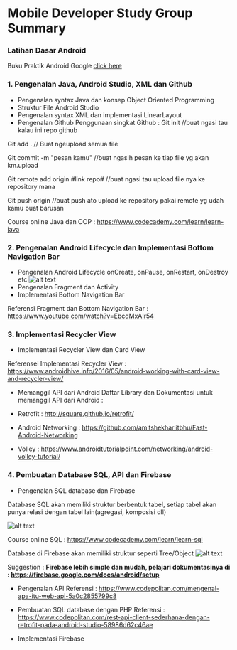 # Mobile Developer Study Group Summary

### Latihan Dasar Android
Buku Praktik Android Google
[click here](https://google-developer-training.gitbooks.io/android-developer-fundamentals-course-practicals/content/idn/)


### 1. Pengenalan Java, Android Studio, XML dan Github
- Pengenalan syntax Java dan konsep Object Oriented Programming
- Struktur File Android Studio
- Pengenalan syntax XML dan implementasi LinearLayout
- Pengenalan Github
Penggunaan singkat Github : 
Git init //buat ngasi tau kalau ini repo github

Git add . // Buat ngeupload semua file

Git commit -m "pesan kamu" //buat ngasih pesan ke tiap file yg akan km.upload

Git remote add origin #link repo# //buat ngasi tau upload file nya ke repository mana

Git push origin //buat push ato upload ke repository pakai remote yg udah kamu buat barusan


Course online Java dan OOP : https://www.codecademy.com/learn/learn-java

### 2. Pengenalan Android Lifecycle dan Implementasi Bottom Navigation Bar
- Pengenalan Android Lifecycle
onCreate, onPause, onRestart, onDestroy etc
![alt text](https://cdn-images-1.medium.com/max/662/1*i0JwtQdvEbe6GDyjDztxSQ.png)
- Pengenalan Fragment dan Activity
- Implementasi Bottom Navigation Bar

Referensi Fragment dan Bottom Navigation Bar : https://www.youtube.com/watch?v=EbcdMxAIr54

### 3. Implementasi Recycler View
- Implementasi Recycler View dan Card View

Referensei Implementasi Recycler View : https://www.androidhive.info/2016/05/android-working-with-card-view-and-recycler-view/

- Memanggil API dari Android
Daftar Library dan Dokumentasi untuk memanggil API dari Android :

- Retrofit : http://square.github.io/retrofit/
- Android Networking : https://github.com/amitshekhariitbhu/Fast-Android-Networking
- Volley : https://www.androidtutorialpoint.com/networking/android-volley-tutorial/

### 4. Pembuatan Database SQL, API dan Firebase
- Pengenalan SQL database dan Firebase 

Database SQL akan memiliki struktur berbentuk tabel, setiap tabel akan punya relasi dengan tabel lain(agregasi, komposisi dll)

![alt text](https://i.stack.imgur.com/PsMH8.jpg)

Course online SQL : https://www.codecademy.com/learn/learn-sql

Database di Firebase akan memiliki struktur seperti Tree/Object
![alt text](https://i.stack.imgur.com/aWYFt.png)

Suggestion : **Firebase lebih simple dan mudah, pelajari dokumentasinya di : https://firebase.google.com/docs/android/setup**

- Pengenalan API
Referensi : https://www.codepolitan.com/mengenal-apa-itu-web-api-5a0c2855799c8

- Pembuatan SQL database dengan PHP
Referensi : https://www.codepolitan.com/rest-api-client-sederhana-dengan-retrofit-pada-android-studio-58986d62c46ae

- Implementasi Firebase